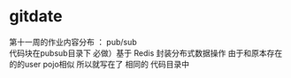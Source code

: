 # gitdate
第十一周的作业内容分布
：
pub/sub  
代码块在pubsub目录下
必做）基于 Redis 封装分布式数据操作
由于和原本存在的的user  pojo相似  所以就写在了 相同的 代码目录中
